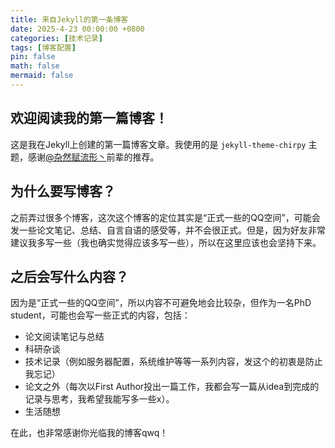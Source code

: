 ```yaml
---
title: 来自Jekyll的第一条博客
date: 2025-4-23 00:00:00 +0800
categories: [技术记录]
tags: [博客配置]
pin: false
math: false
mermaid: false
---
```

## 欢迎阅读我的第一篇博客！
这是我在Jekyll上创建的第一篇博客文章。我使用的是 `jekyll-theme-chirpy` 主题，感谢[@杂然赋流形丶](https://www.zhihu.com/people/za-ran-zhu-fu-liu-xing)前辈的推荐。

## 为什么要写博客？

之前弄过很多个博客，这次这个博客的定位其实是“正式一些的QQ空间”，可能会发一些论文笔记、总结、自言自语的感受等，并不会很正式。但是，因为好友非常建议我多写一些（我也确实觉得应该多写一些），所以在这里应该也会坚持下来。

## 之后会写什么内容？
因为是“正式一些的QQ空间”，所以内容不可避免地会比较杂，但作为一名PhD student，可能也会写一些正式的内容，包括：
- 论文阅读笔记与总结
- 科研杂谈
- 技术记录（例如服务器配置，系统维护等等一系列内容，发这个的初衷是防止我忘记）
- 论文之外（每次以First Author投出一篇工作，我都会写一篇从idea到完成的记录与思考，我希望我能写多一些x）。
- 生活随想

在此，也非常感谢你光临我的博客qwq！